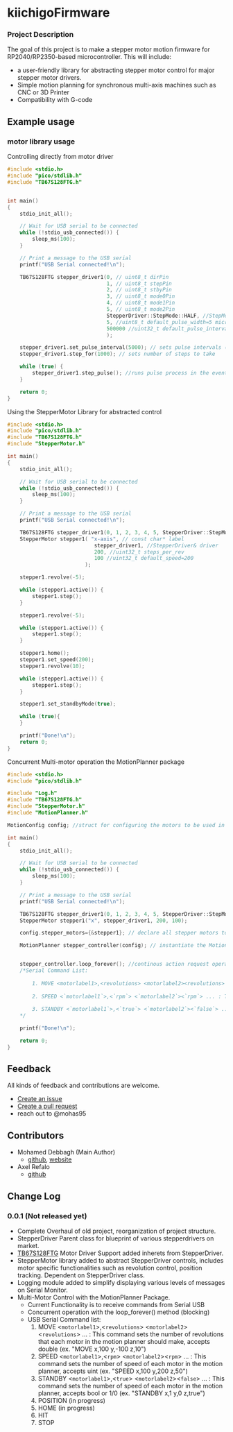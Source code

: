 # kiichigoFirmware

### Project Description
The goal of this project is to make a stepper motor motion firmware for RP2040/RP2350-based microcontroller. This will include: 
- a user-friendly library for abstracting stepper motor control for major stepper motor drivers.
- Simple motion planning for synchronous multi-axis machines such as CNC or 3D Printer
- Compatibility with G-code

## Example usage
### motor library usage

Controlling directly from motor driver
``` cpp
#include <stdio.h>
#include "pico/stdlib.h"
#include "TB67S128FTG.h"


int main()
{
    stdio_init_all();

    // Wait for USB serial to be connected
    while (!stdio_usb_connected()) {
        sleep_ms(100);
    }

    // Print a message to the USB serial
    printf("USB Serial connected!\n");

    TB67S128FTG stepper_driver1(0, // uint8_t dirPin
                                1, // uint8_t stepPin
                                2, // uint8_t stbyPin
                                3, // uint8_t mode0Pin
                                4, // uint8_t mode1Pin
                                5, // uint8_t mode2Pin
                                StepperDriver::StepMode::HALF, //StepMode step_mode= StepMode::FULL,
                                5, //uint8_t default_pulse_width=5 microseconds
                                500000 //uint32_t default_pulse_interval=5000 in microseconds
                                ); 

    stepper_driver1.set_pulse_interval(5000); // sets pulse intervals (speed) in microseconds
    stepper_driver1.step_for(1000); // sets number of steps to take

    while (true) {
        stepper_driver1.step_pulse(); //runs pulse process in the event loop for parralelism
    }

    return 0;
}
```

Using the StepperMotor Library for abstracted control
``` cpp
#include <stdio.h>
#include "pico/stdlib.h"
#include "TB67S128FTG.h"
#include "StepperMotor.h"

int main()
{
    stdio_init_all();

    // Wait for USB serial to be connected
    while (!stdio_usb_connected()) {
        sleep_ms(100);
    }

    // Print a message to the USB serial
    printf("USB Serial connected!\n");

    TB67S128FTG stepper_driver1(0, 1, 2, 3, 4, 5, StepperDriver::StepMode::HALF);
    StepperMotor stepper1( "x-axis", // const char* label
                            stepper_driver1, //StepperDriver& driver
                            200, //uint32_t steps_per_rev
                            100 //uint32_t default_speed=200
                         );

    stepper1.revolve(-5);

    while (stepper1.active()) {
        stepper1.step();
    }

    stepper1.revolve(-5);

    while (stepper1.active()) {
        stepper1.step();
    }

    stepper1.home();
    stepper1.set_speed(200);
    stepper1.revolve(10);

    while (stepper1.active()) {
        stepper1.step();
    }

    stepper1.set_standbyMode(true);

    while (true){
    }

    printf("Done!\n");
    return 0;
}
```

Concurrent Multi-motor operation the MotionPlanner package
``` cpp
#include <stdio.h>
#include "pico/stdlib.h"

#include "Log.h"
#include "TB67S128FTG.h"
#include "StepperMotor.h"
#include "MotionPlanner.h"

MotionConfig config; //struct for configuring the motors to be used in the MotionPlanner object

int main()
{
    stdio_init_all();

    // Wait for USB serial to be connected
    while (!stdio_usb_connected()) {
        sleep_ms(100);
    }

    // Print a message to the USB serial
    printf("USB Serial connected!\n");

    TB67S128FTG stepper_driver1(0, 1, 2, 3, 4, 5, StepperDriver::StepMode::HALF);
    StepperMotor stepper1("x", stepper_driver1, 200, 100);

    config.stepper_motors={&stepper1}; // declare all stepper motors to be controlled by the MotionPlanner object in the the MotionConfig struct;

    MotionPlanner stepper_controller(config); // instantiate the MotionPlanner


    stepper_controller.loop_forever(); //continous action request operation through serial Monitor, using the FIFO principle (this is blocking)
    /*Serial Command List: 
    
        1. MOVE <motorlabel1>,<revolutions> <motorlabel2><revolutions> ...: This command sets the number of revolutions that each motor in the motion planner should make, currently only accepts int (ex. "MOVE x,100 y,-100 z,10")
        
        2. SPEED <`motorlabel1`>,<`rpm`> <`motorlabel2`><`rpm`> ... : This command sets the number of speed of each motor in the motion planner, accepts uint (ex. "SPEED x,100 y,200 z,50")
        
        3. STANDBY <`motorlabel1`>,<`true`> <`motorlabel2`><`false`> ... : This command sets the number of speed of each motor in the motion planner, accepts bool or 1/0 (ex. "STANDBY x,1 y,0 z,true")
    */

    printf("Done!\n");

    return 0;
}

```




## Feedback
All kinds of feedback and contributions are welcome.
- [Create an issue](https://github.com/mohas95/kiichigoFirmware/issues)
- [Create a pull request](https://github.com/mohas95/kiichigoFirmware/pulls)
- reach out to @mohas95

## Contributors
- Mohamed Debbagh (Main Author)
    - [github](https://github.com/mohas05/), [website](https://mohas95.github.io/)
- Axel Refalo
    - [github](https://github.com/axelrefalo)

## Change Log
### 0.0.1 (Not released yet)
- Complete Overhaul of old project, reorganization of project structure.
- StepperDriver Parent class for blueprint of various stepperdrivers on market.
- [TB67S128FTG](https://www.pololu.com/product/2998) Motor Driver Support added inherets from StepperDriver.
- StepperMotor library added to abstract StepperDriver controls, includes motor specific functionalities such as revolution control, position tracking. Dependent on StepperDriver class. 
- Logging module added to simplify displaying various levels of messages on Serial Monitor.
- Multi-Motor Control with the MotionPlanner Package.
    - Current Functionality is to receive commands from Serial USB 
    - Concurrent operation with the loop_forever() method (blocking)
    - USB Serial Command list:
        1. MOVE <`motorlabel1`>,<`revolutions`> <`motorlabel2`><`revolutions`> ... : This command sets the number of revolutions that each motor in the motion planner should make, accepts double (ex. "MOVE x,100 y,-100 z,10")
        2. SPEED <`motorlabel1`>,<`rpm`> <`motorlabel2`><`rpm`> ... : This command sets the number of speed of each motor in the motion planner, accepts uint (ex. "SPEED x,100 y,200 z,50")
        3. STANDBY <`motorlabel1`>,<`true`> <`motorlabel2`><`false`> ... : This command sets the number of speed of each motor in the motion planner, accepts bool or 1/0 (ex. "STANDBY x,1 y,0 z,true")
        4. POSITION (in progress)
        5. HOME (in progress)
        6. HIT
        7. STOP
